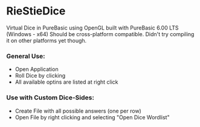 # RieStieDice
Virtual Dice in PureBasic using OpenGL built with PureBasic 6.00 LTS (Windows - x64)
Should be cross-platform compatible. Didn't try compiling it on other platforms yet though.

### General Use:
- Open Application
- Roll Dice by clicking
- All available optins are listed at right click

### Use with Custom Dice-Sides:
- Create File with all possible answers (one per row)
- Open File by right clicking and selecting "Open Dice Wordlist"

